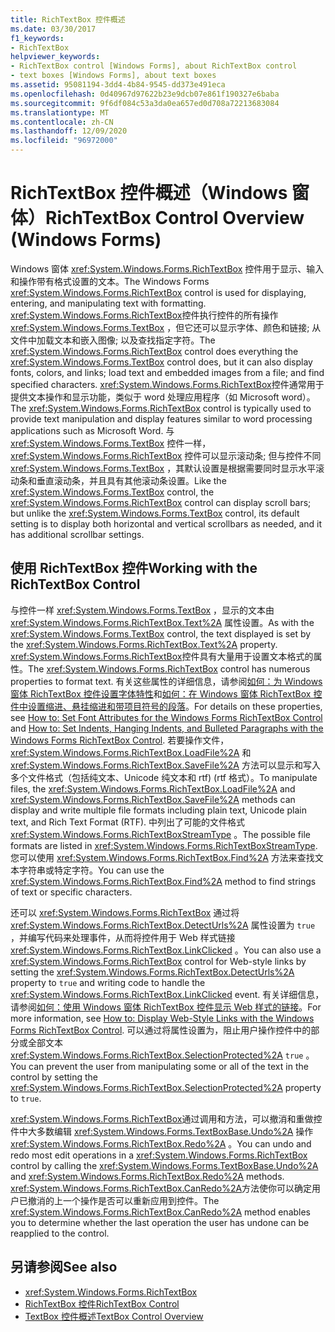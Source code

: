 ```yaml
---
title: RichTextBox 控件概述
ms.date: 03/30/2017
f1_keywords:
- RichTextBox
helpviewer_keywords:
- RichTextBox control [Windows Forms], about RichTextBox control
- text boxes [Windows Forms], about text boxes
ms.assetid: 95081194-3dd4-4b84-9545-dd373e491eca
ms.openlocfilehash: 0d40967d97622b23e9dcb07e861f190327e6baba
ms.sourcegitcommit: 9f6df084c53a3da0ea657ed0d708a72213683084
ms.translationtype: MT
ms.contentlocale: zh-CN
ms.lasthandoff: 12/09/2020
ms.locfileid: "96972000"
---
```

# <a name="richtextbox-control-overview-windows-forms"></a><span data-ttu-id="1c6ac-102">RichTextBox 控件概述（Windows 窗体）</span><span class="sxs-lookup"><span data-stu-id="1c6ac-102">RichTextBox Control Overview (Windows Forms)</span></span>
<span data-ttu-id="1c6ac-103">Windows 窗体 <xref:System.Windows.Forms.RichTextBox> 控件用于显示、输入和操作带有格式设置的文本。</span><span class="sxs-lookup"><span data-stu-id="1c6ac-103">The Windows Forms <xref:System.Windows.Forms.RichTextBox> control is used for displaying, entering, and manipulating text with formatting.</span></span> <span data-ttu-id="1c6ac-104"><xref:System.Windows.Forms.RichTextBox>控件执行控件的所有操作 <xref:System.Windows.Forms.TextBox> ，但它还可以显示字体、颜色和链接; 从文件中加载文本和嵌入图像; 以及查找指定字符。</span><span class="sxs-lookup"><span data-stu-id="1c6ac-104">The <xref:System.Windows.Forms.RichTextBox> control does everything the <xref:System.Windows.Forms.TextBox> control does, but it can also display fonts, colors, and links; load text and embedded images from a file; and find specified characters.</span></span> <span data-ttu-id="1c6ac-105"><xref:System.Windows.Forms.RichTextBox>控件通常用于提供文本操作和显示功能，类似于 word 处理应用程序（如 Microsoft word）。</span><span class="sxs-lookup"><span data-stu-id="1c6ac-105">The <xref:System.Windows.Forms.RichTextBox> control is typically used to provide text manipulation and display features similar to word processing applications such as Microsoft Word.</span></span> <span data-ttu-id="1c6ac-106">与 <xref:System.Windows.Forms.TextBox> 控件一样， <xref:System.Windows.Forms.RichTextBox> 控件可以显示滚动条; 但与控件不同 <xref:System.Windows.Forms.TextBox> ，其默认设置是根据需要同时显示水平滚动条和垂直滚动条，并且具有其他滚动条设置。</span><span class="sxs-lookup"><span data-stu-id="1c6ac-106">Like the <xref:System.Windows.Forms.TextBox> control, the <xref:System.Windows.Forms.RichTextBox> control can display scroll bars; but unlike the <xref:System.Windows.Forms.TextBox> control, its default setting is to display both horizontal and vertical scrollbars as needed, and it has additional scrollbar settings.</span></span>  
  
## <a name="working-with-the-richtextbox-control"></a><span data-ttu-id="1c6ac-107">使用 RichTextBox 控件</span><span class="sxs-lookup"><span data-stu-id="1c6ac-107">Working with the RichTextBox Control</span></span>  
 <span data-ttu-id="1c6ac-108">与控件一样 <xref:System.Windows.Forms.TextBox> ，显示的文本由 <xref:System.Windows.Forms.RichTextBox.Text%2A> 属性设置。</span><span class="sxs-lookup"><span data-stu-id="1c6ac-108">As with the <xref:System.Windows.Forms.TextBox> control, the text displayed is set by the <xref:System.Windows.Forms.RichTextBox.Text%2A> property.</span></span> <span data-ttu-id="1c6ac-109"><xref:System.Windows.Forms.RichTextBox>控件具有大量用于设置文本格式的属性。</span><span class="sxs-lookup"><span data-stu-id="1c6ac-109">The <xref:System.Windows.Forms.RichTextBox> control has numerous properties to format text.</span></span> <span data-ttu-id="1c6ac-110">有关这些属性的详细信息，请参阅[如何：为 Windows 窗体 RichTextBox 控件设置字体特性](how-to-set-font-attributes-for-the-windows-forms-richtextbox-control.md)和[如何：在 Windows 窗体 RichTextBox 控件中设置缩进、悬挂缩进和带项目符号的段落](set-indents-hanging-indents-bulleted-paragraphs-with-wf-richtextbox.md)。</span><span class="sxs-lookup"><span data-stu-id="1c6ac-110">For details on these properties, see [How to: Set Font Attributes for the Windows Forms RichTextBox Control](how-to-set-font-attributes-for-the-windows-forms-richtextbox-control.md) and [How to: Set Indents, Hanging Indents, and Bulleted Paragraphs with the Windows Forms RichTextBox Control](set-indents-hanging-indents-bulleted-paragraphs-with-wf-richtextbox.md).</span></span> <span data-ttu-id="1c6ac-111">若要操作文件， <xref:System.Windows.Forms.RichTextBox.LoadFile%2A> 和 <xref:System.Windows.Forms.RichTextBox.SaveFile%2A> 方法可以显示和写入多个文件格式（包括纯文本、Unicode 纯文本和 rtf)  (rtf 格式）。</span><span class="sxs-lookup"><span data-stu-id="1c6ac-111">To manipulate files, the <xref:System.Windows.Forms.RichTextBox.LoadFile%2A> and <xref:System.Windows.Forms.RichTextBox.SaveFile%2A> methods can display and write multiple file formats including plain text, Unicode plain text, and Rich Text Format (RTF).</span></span> <span data-ttu-id="1c6ac-112">中列出了可能的文件格式 <xref:System.Windows.Forms.RichTextBoxStreamType> 。</span><span class="sxs-lookup"><span data-stu-id="1c6ac-112">The possible file formats are listed in <xref:System.Windows.Forms.RichTextBoxStreamType>.</span></span> <span data-ttu-id="1c6ac-113">您可以使用 <xref:System.Windows.Forms.RichTextBox.Find%2A> 方法来查找文本字符串或特定字符。</span><span class="sxs-lookup"><span data-stu-id="1c6ac-113">You can use the <xref:System.Windows.Forms.RichTextBox.Find%2A> method to find strings of text or specific characters.</span></span>  
  
 <span data-ttu-id="1c6ac-114">还可以 <xref:System.Windows.Forms.RichTextBox> 通过将 <xref:System.Windows.Forms.RichTextBox.DetectUrls%2A> 属性设置为 `true` ，并编写代码来处理事件，从而将控件用于 Web 样式链接 <xref:System.Windows.Forms.RichTextBox.LinkClicked> 。</span><span class="sxs-lookup"><span data-stu-id="1c6ac-114">You can also use a <xref:System.Windows.Forms.RichTextBox> control for Web-style links by setting the <xref:System.Windows.Forms.RichTextBox.DetectUrls%2A> property to `true` and writing code to handle the <xref:System.Windows.Forms.RichTextBox.LinkClicked> event.</span></span> <span data-ttu-id="1c6ac-115">有关详细信息，请参阅[如何：使用 Windows 窗体 RichTextBox 控件显示 Web 样式的链接](how-to-display-web-style-links-with-the-windows-forms-richtextbox-control.md)。</span><span class="sxs-lookup"><span data-stu-id="1c6ac-115">For more information, see [How to: Display Web-Style Links with the Windows Forms RichTextBox Control](how-to-display-web-style-links-with-the-windows-forms-richtextbox-control.md).</span></span> <span data-ttu-id="1c6ac-116">可以通过将属性设置为，阻止用户操作控件中的部分或全部文本 <xref:System.Windows.Forms.RichTextBox.SelectionProtected%2A> `true` 。</span><span class="sxs-lookup"><span data-stu-id="1c6ac-116">You can prevent the user from manipulating some or all of the text in the control by setting the <xref:System.Windows.Forms.RichTextBox.SelectionProtected%2A> property to `true`.</span></span>  
  
 <span data-ttu-id="1c6ac-117"><xref:System.Windows.Forms.RichTextBox>通过调用和方法，可以撤消和重做控件中大多数编辑 <xref:System.Windows.Forms.TextBoxBase.Undo%2A> 操作 <xref:System.Windows.Forms.RichTextBox.Redo%2A> 。</span><span class="sxs-lookup"><span data-stu-id="1c6ac-117">You can undo and redo most edit operations in a <xref:System.Windows.Forms.RichTextBox> control by calling the <xref:System.Windows.Forms.TextBoxBase.Undo%2A> and <xref:System.Windows.Forms.RichTextBox.Redo%2A> methods.</span></span> <span data-ttu-id="1c6ac-118"><xref:System.Windows.Forms.RichTextBox.CanRedo%2A>方法使你可以确定用户已撤消的上一个操作是否可以重新应用到控件。</span><span class="sxs-lookup"><span data-stu-id="1c6ac-118">The <xref:System.Windows.Forms.RichTextBox.CanRedo%2A> method enables you to determine whether the last operation the user has undone can be reapplied to the control.</span></span>  
  
## <a name="see-also"></a><span data-ttu-id="1c6ac-119">另请参阅</span><span class="sxs-lookup"><span data-stu-id="1c6ac-119">See also</span></span>

- <xref:System.Windows.Forms.RichTextBox>
- [<span data-ttu-id="1c6ac-120">RichTextBox 控件</span><span class="sxs-lookup"><span data-stu-id="1c6ac-120">RichTextBox Control</span></span>](richtextbox-control-windows-forms.md)
- [<span data-ttu-id="1c6ac-121">TextBox 控件概述</span><span class="sxs-lookup"><span data-stu-id="1c6ac-121">TextBox Control Overview</span></span>](textbox-control-overview-windows-forms.md)
